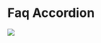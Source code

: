 # Faq Accordion

![](https://res.cloudinary.com/dz209s6jk/image/upload/v1701355692/Challenges/wjhbnth49rytugjjmucl.jpg)
